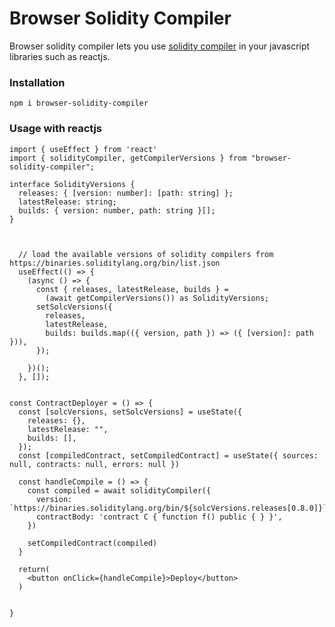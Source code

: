 # Browser Solidity Compiler
Browser solidity compiler lets you use [solidity compiler](https://github.com/ethereum/solidity) in your javascript libraries such as reactjs.


### Installation
`npm i browser-solidity-compiler`

### Usage with reactjs
```
import { useEffect } from 'react'
import { solidityCompiler, getCompilerVersions } from "browser-solidity-compiler";

interface SolidityVersions {
  releases: { [version: number]: [path: string] };
  latestRelease: string;
  builds: { version: number, path: string }[];
}



  // load the available versions of solidity compilers from https://binaries.soliditylang.org/bin/list.json
  useEffect(() => {
    (async () => {
      const { releases, latestRelease, builds } =
        (await getCompilerVersions()) as SolidityVersions;
      setSolcVersions({
        releases,
        latestRelease,
        builds: builds.map(({ version, path }) => ({ [version]: path })),
      });

    })();
  }, []);


const ContractDeployer = () => {
  const [solcVersions, setSolcVersions] = useState({
    releases: {},
    latestRelease: "",
    builds: [],
  });
  const [compiledContract, setCompiledContract] = useState({ sources: null, contracts: null, errors: null })

  const handleCompile = () => {
    const compiled = await solidityCompiler({
      version: `https://binaries.soliditylang.org/bin/${solcVersions.releases[0.8.0]}`,
      contractBody: 'contract C { function f() public { } }',
    })

    setCompiledContract(compiled)
  }

  return(
    <button onClick={handleCompile}>Deploy</button>
  )


}



```


